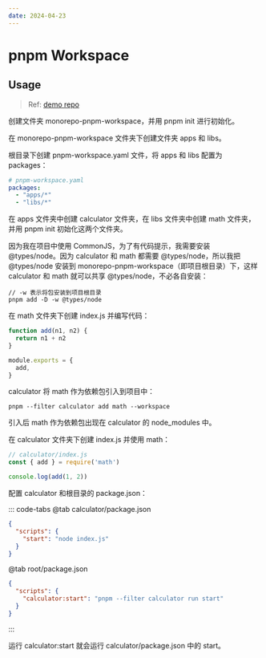 ```yaml
---
date: 2024-04-23
---
```


# pnpm Workspace

## Usage

> Ref: [demo repo](https://github.com/Eathyn/pnpm-workspace-example)

创建文件夹 monorepo-pnpm-workspace，并用 pnpm init 进行初始化。

在 monorepo-pnpm-workspace 文件夹下创建文件夹 apps 和 libs。

根目录下创建 pnpm-workspace.yaml 文件，将 apps 和 libs 配置为 packages：

```yaml
# pnpm-workspace.yaml
packages:
  - "apps/*"
  - "libs/*"
```

在 apps 文件夹中创建 calculator 文件夹，在 libs 文件夹中创建 math 文件夹，并用 pnpm init 初始化这两个文件夹。

因为我在项目中使用 CommonJS，为了有代码提示，我需要安装 @types/node。因为 calculator 和 math 都需要 @types/node，所以我把 @types/node 安装到 monorepo-pnpm-workspace（即项目根目录）下，这样 calculator 和 math 就可以共享 @types/node，不必各自安装：

```text
// -w 表示将包安装到项目根目录
pnpm add -D -w @types/node
```

在 math 文件夹下创建 index.js 并编写代码：

```js
function add(n1, n2) {
  return n1 + n2
}

module.exports = {
  add,
}
```

calculator 将 math 作为依赖包引入到项目中：

```text
pnpm --filter calculator add math --workspace
```

引入后 math 作为依赖包出现在 calculator 的 node_modules 中。

在 calculator 文件夹下创建 index.js 并使用 math：

```js
// calculator/index.js
const { add } = require('math')

console.log(add(1, 2))
```

配置 calculator 和根目录的 package.json：

::: code-tabs
@tab calculator/package.json
```json
{
  "scripts": {
    "start": "node index.js"
  }
}
```

@tab root/package.json
```json
{
  "scripts": {
    "calculator:start": "pnpm --filter calculator run start"
  }
}
```
:::

运行 calculator:start 就会运行 calculator/package.json 中的 start。
